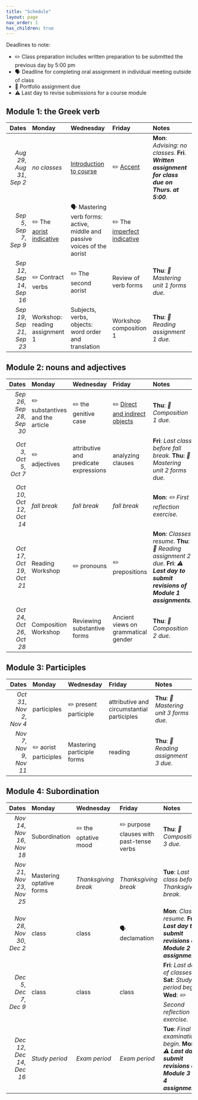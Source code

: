 ```yaml
---
title: "Schedule"
layout: page
nav_order: 1
has_children: true
---
```



Deadlines to note:


- ✏️ Class preparation includes written preparation to be submitted the previous day by 5:00 pm
- 🗣️ Deadline for completing oral assignment in individual meeting outside of class
- 📜  Portfolio assignment due
- ⚠️ Last day to revise submissions for a course module




## Module 1: the Greek verb

| Dates | Monday | Wednesday | Friday | Notes |
| ---: | :--- | :--- | :--- | :--- |
| *Aug 29*, *Aug 31*, *Sep 2* | *no classes* | [Introduction to course](../classes/intro/) | ✏️ [Accent](../classes/accent/) | **Mon**: *Advising: no classes.* **Fri**. ***Written assignment for class due on Thurs. at 5:00**.* |
| *Sep 5*, *Sep 7*, *Sep 9* | ✏️ The [aorist indicative](../classes/aorist/) | 🗣️ Mastering verb forms: active, middle and passive voices of the aorist | ✏️ The [imperfect indicative](../classes/imperfect/) |  |
| *Sep 12*, *Sep 14*, *Sep 16* | ✏️ Contract verbs | ✏️ The second aorist | Review of verb forms | **Thu**: *📜 Mastering unit 1 forms due.* |
| *Sep 19*, *Sep 21*, *Sep 23* | Workshop: reading assignment 1 | Subjects, verbs, objects: word order and translation | Workshop composition 1 | **Thu**: *📜 Reading assignment 1 due.* |

## Module 2: nouns and adjectives

| Dates | Monday | Wednesday | Friday | Notes |
| ---: | :--- | :--- | :--- | :--- |
| *Sep 26*, *Sep 28*, *Sep 30* | ✏️ substantives and the article | ✏️ the genitive case | ✏️ [Direct and indirect objects](../classes/dir-indir-objects/) | **Thu**: *📜 Composition 1 due.* |
| *Oct 3*, *Oct 5*, *Oct 7* | ✏️ adjectives  | attributive and predicate expressions | analyzing clauses | **Fri**: *Last class before fall break.* **Thu**: *📜 Mastering unit 2 forms due.* |
| *Oct 10*, *Oct 12*, *Oct 14* | *fall break* | *fall break* | *fall break* | **Mon**: *✏️ First reflection exercise.* |
| *Oct 17*, *Oct 19*, *Oct 21* | Reading Workshop | ✏️ pronouns | ✏️ prepositions | **Mon**: *Classes resume.* **Thu**: *📜 Reading assignment 2 due.* **Fri**: *⚠️ **Last day to submit revisions of Module 1 assignments**.* |
| *Oct 24*, *Oct 26*, *Oct 28* | Composition Workshop | Reviewing substantive forms | Ancient views on grammatical gender | **Thu**: *📜 Composition 2 due.* |

## Module 3: Participles

| Dates | Monday | Wednesday | Friday | Notes |
| ---: | :--- | :--- | :--- | :--- |
| *Oct 31*, *Nov 2*, *Nov 4* | participles | ✏️ present participle | attributive and circumstantial participles | **Thu**: *📜 Mastering unit 3 forms due.* |
| *Nov 7*, *Nov 9*, *Nov 11* | ✏️ aorist participles | Mastering participle forms | reading | **Thu**: *📜 Reading assignment 3 due.* |

## Module 4: Subordination

| Dates | Monday | Wednesday | Friday | Notes |
| ---: | :--- | :--- | :--- | :--- |
| *Nov 14*, *Nov 16*, *Nov 18* | Subordination | ✏️ the optative mood | ✏️ purpose clauses with past-tense verbs | **Thu**: *📜 Composition 3 due.* |
| *Nov 21*, *Nov 23*, *Nov 25* | Mastering optative forms | *Thanksgiving break* | *Thanksgiving break* | **Tue**: *Last class before Thanksgiving break.* |
| *Nov 28*, *Nov 30*, *Dec 2* | class | class | 🗣️ declamation | **Mon**: *Classes resume.* **Fri**: *⚠️ **Last day to submit revisions of Module 2 assignments**.* |
| *Dec 5*, *Dec 7*, *Dec 9* | class | class | class | **Fri**: *Last day of classes.* **Sat**: *Study period begins.* **Wed**: *✏️ Second reflection exercise.* |
| *Dec 12*, *Dec 14*, *Dec 16* | *Study period* | *Exam period* | *Exam period* | **Tue**: *Final examinations begin.* **Mon**: *⚠️ **Last day to submit revisions of Module 3 and 4 assignments**..* |